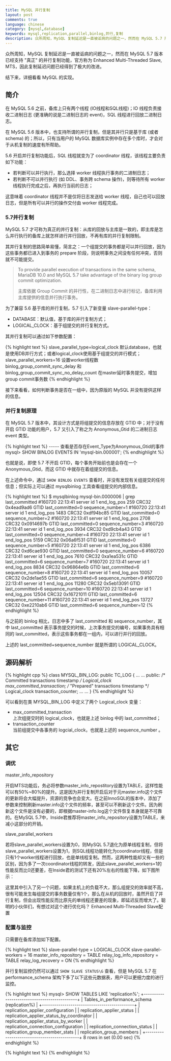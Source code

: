 ```yaml
---
title: MySQL 并行复制
layout: post
comments: true
language: chinese
category: [mysql,database]
keywords: mysql,replication,parallel,binlog,并行,复制
description: 众所周知，MySQL 复制延迟是一直被诟病的问题之一，然而在 MySQL 5.7 版本已经支持 "真正" 的并行复制功能，官方称为 Enhanced Multi-Threaded Slave, MTS，因此复制延迟问题已经得到了极大的改进。结下来，详细看看 MySQL 的实现。
---
```


众所周知，MySQL 复制延迟是一直被诟病的问题之一，然而在 MySQL 5.7 版本已经支持 "真正" 的并行复制功能，官方称为 Enhanced Multi-Threaded Slave, MTS，因此复制延迟问题已经得到了极大的改进。

结下来，详细看看 MySQL 的实现。

<!-- more -->

## 简介

在 MySQL 5.6 之前，备库上只有两个线程 (IO线程和SQL线程)；IO 线程负责接收二进制日志 (更准确的说是二进制日志的 event)，SQL 线程进行回放二进制日志。

在 MySQL 5.6 版本中，也支持所谓的并行复制，但是其并行只是基于库 (或者schema) 的；所以，只有当用户的 MySQL 数据库实例中存在多个库时，才会对于从机复制的速度有所帮助。

5.6 开启并行复制功能后，SQL 线程就变为了 coordinator 线程，该线程主要负责如下功能：

* 若判断可以并行执行，那么选择 worker 线程执行事务的二进制日志；
* 若判断不可以并行执行 (如 DDL、事务跨 schema 操作)，则等待所有 worker 线程执行完成之后，再执行当前的日志；

这意味着 coordinator 线程并不是仅将日志发送给 worker 线程，自己也可以回放日志，但是所有可以并行的操作交付由 worker 线程完成。

<!--
上述机制实现了基于schema的并行复制存在两个问题，首先是crash safe功能不好做，因为可能之后执行的事务由于并行复制的关系先完成执行，那么当发生crash的时候，这部分的处理逻辑是比较复杂的。从代码上看，5.6这里引入了Low-Water-Mark标记来解决该问题，从设计上看（WL#5569），其是希望借助于日志的幂等性来解决该问题，不过5.6的二进制日志回放还不能实现幂等性。另一个最为关键的问题是这样设计的并行复制效果并不高，如果用户实例仅有一个库，那么就无法实现并行回放，甚至性能会比原来的单线程更差。而单库多表是比多库多表更为常见的一种情形。

诚然，MySQL 5.6版本也支持所谓的并行复制，但是其并行只是基于schema的，也就是基于库的。如果用户的MySQL数据库实例中存在多个schema，对于从机复制的速度的确可以有比较大的帮助。MySQL 5.6并行复制的架构如下所示：
-->

### 5.7并行复制

MySQL 5.7 才可称为真正的并行复制：从库的回放与主库是一致的，即主库是怎么并行执行的备库上就怎样进行并行回放，不再有库的并行复制限制。

其并行复制的思路简单易懂，简言之：一个组提交的事务都是可以并行回放，因为这些事务都已进入到事务的 prepare 阶段，则说明事务之间没有任何冲突，否则就不可能提交。

> To provide parallel execution of transactions in the same schema, MariaDB 10.0 and MySQL 5.7 take advantage of the binary log group commit optimization.
>
> 主库依据 Group Commit 的并行性，在二进制日志中进行标记，备库利用主库提供的信息并行执行事务。

为了兼容 5.6 基于库的并行复制，5.7 引入了新变量 slave-parallel-type：

* DATABASE：默认值，基于库的并行复制方式；
* LOGICAL_CLOCK：基于组提交的并行复制方式。

其并行复制可以通过如下参数配置：

{% highlight text %}
slave_parallel_type=logical_clock
    默认database，也就是使用DB并行方式；或者logical_clock使用基于组提交的并行模式；
slave_parallel_workers=16 设置worker线程数
binlog_group_commit_sync_delay 和 binlog_group_commit_sync_no_delay_count 在master延时事务提交，增加group commit事务数
{% endhighlight %}

接下来看看，如何判断事务是否在一组中，因为原版的 MySQL 并没有提供这样的信息。

### 并行复制原理

在 MySQL 5.7 版本中，其设计方式是将组提交的信息存放在 GTID 中；对于没有开启 GTID 功能的用户，5.7 又引入了称之为 Anonymous_Gtid 的二进制日志 event 类型。

{% highlight text %}
----- 查看是否存在Event_Type为Anonymous_Gtid的事件
mysql> SHOW BINLOG EVENTS IN 'mysql-bin.000001';
{% endhighlight %}

也就是说，即使 5.7 不开启 GTID，每个事务开始前也是会存在一个 Anonymous_Gtid，而这 GTID 中就存在着组提交的信息。

在上述命令中，通过 ```SHOW BINLOG EVENTS``` 查看时，并没有发现有关组提交的任何信息；但实际上可以通过 mysqlbinlog 工具查看组提交的内部信息。

{% highlight text %}
$ mysqlbinlog mysql-bin.0000006 | grep last_committed
#160720 22:13:41 server id 1 end_log_pos 259 CRC32 0x4ead9ad6 GTID last_committed=0 sequence_number=1
#160720 22:13:41 server id 1 end_log_pos 1483 CRC32 0xdf94bc85 GTID last_committed=0 sequence_number=2
#160720 22:13:41 server id 1 end_log_pos 2708 CRC32 0x0914697b GTID last_committed=0 sequence_number=3
#160720 22:13:41 server id 1 end_log_pos 3934 CRC32 0xd9cb4a43 GTID last_committed=0 sequence_number=4
#160720 22:13:41 server id 1 end_log_pos 5159 CRC32 0x06a6f531 GTID last_committed=0 sequence_number=5
#160720 22:13:41 server id 1 end_log_pos 6386 CRC32 0xd6cae930 GTID last_committed=0 sequence_number=6
#160720 22:13:41 server id 1 end_log_pos 7610 CRC32 0xa1ea531c GTID last_committed=6 sequence_number=7
#160720 22:13:41 server id 1 end_log_pos 8834 CRC32 0x96864e6b GTID last_committed=6 sequence_number=8
#160720 22:13:41 server id 1 end_log_pos 10057 CRC32 0x2de1ae55 GTID last_committed=6 sequence_number=9
#160720 22:13:41 server id 1 end_log_pos 11280 CRC32 0x5eb13091 GTID last_committed=6 sequence_number=10
#160720 22:13:41 server id 1 end_log_pos 12504 CRC32 0x16721011 GTID last_committed=6 sequence_number=11
#160720 22:13:41 server id 1 end_log_pos 13727 CRC32 0xe2210ab6 GTID last_committed=6 sequence_number=12
{% endhighlight %}

与之前的 binlog 相比，日志中多了 last_committed 和 sequence_number，其中 last_committed 表示事务提交的时候，上次事务提交的编号，如果事务具有相同的 last_committed，表示这些事务都在一组内，可以进行并行的回放。

上述的 last_committed+sequence_number 就是所谓的 LOGICAL_CLOCK。



## 源码解析






{% highlight cpp %}
class MYSQL_BIN_LOG: public TC_LOG
{
... ...
public:
  /* Committed transactions timestamp */
   Logical_clock max_committed_transaction;
  /* "Prepared" transactions timestamp */
   Logical_clock transaction_counter;
... ...
}
{% endhighlight %}

可以看到在类 MYSQL_BIN_LOG 中定义了两个 Logical_clock 变量：

* max_committed_transaction<br>上次组提交时的 logical_clock，也就是上述 binlog 中的 last_committed；
* transaction_counter<br>当前组提交中各事务的 logcial_clock，也就是上述的 sequence_number 。

<!--
接下来看看源码中对于 LOGICAL_CLOCK 的定义：

class Logical_clock
{
  private:
  int64 state;
  /*
  Offset is subtracted from the actual "absolute time" value at
  logging a replication event. That is the event holds logical
  timestamps in the "relative" format. They are meaningful only in
  the context of the current binlog.
  The member is updated (incremented) per binary log rotation.
  */
  int64 offset;
  ......

state是一个自增的值，offset在每次二进制日志发生rotate时更新，记录发生rotate时的state值。其实state和offset记录的是全局的计数值，而存在二进制日志中的仅是当前文件的相对值。
-->





## 其它


### 调优

master_info_repository

开启MTS功能后，务必将参数master_info_repostitory设置为TABLE，这样性能可以有50%~80%的提升。这是因为并行复制开启后对于元master.info这个文件的更新将会大幅提升，资源的竞争也会变大。在之前InnoSQL的版本中，添加了参数来控制刷新master.info这个文件的频率，甚至可以不刷新这个文件。因为刷新这个文件是没有必要的，即根据master-info.log这个文件恢复本身就是不可靠的。在MySQL 5.7中，Inside君推荐将master_info_repository设置为TABLE，来减小这部分的开销。

slave_parallel_workers

若将slave_parallel_workers设置为0，则MySQL 5.7退化为原单线程复制，但将slave_parallel_workers设置为1，则SQL线程功能转化为coordinator线程，但是只有1个worker线程进行回放，也是单线程复制。然而，这两种性能却又有一些的区别，因为多了一次coordinator线程的转发，因此slave_parallel_workers=1的性能反而比0还要差，在Inside君的测试下还有20%左右的性能下降，如下图所示：



这里其中引入了另一个问题，如果主机上的负载不大，那么组提交的效率就不高，很有可能发生每组提交的事务数量仅有1个，那么在从机的回放时，虽然开启了并行复制，但会出现性能反而比原先的单线程还要差的现象，即延迟反而增大了。聪明的小伙伴们，有想过对这个进行优化吗？
Enhanced Multi-Threaded Slave配置

### 配置与监控

只需要在备库添加如下配置。

{% highlight text %}
slave-parallel-type       = LOGICAL_CLOCK
slave-parallel-workers    = 16
master_info_repository    = TABLE
relay_log_info_repository = TABLE
relay_log_recovery        = ON
{% endhighlight %}

并行复制监控仍然可以通过 ```SHOW SLAVE STATUS\G``` 查看，但是 MySQL 5.7 在 performance_schema 架构下多了以下这些元数据表，用户可以更细力度的进行监控。

{% highlight text %}
mysql> SHOW TABLES LIKE 'replication%';
+---------------------------------------------+
| Tables_in_performance_schema (replication%) |
+---------------------------------------------+
| replication_applier_configuration           |
| replication_applier_status                  |
| replication_applier_status_by_coordinator   |
| replication_applier_status_by_worker        |
| replication_connection_configuration        |
| replication_connection_status               |
| replication_group_member_stats              |
| replication_group_members                   |
+---------------------------------------------+
8 rows in set (0.00 sec)
{% endhighlight %}













<!--
mariadb参数
slave_parallel_threads=16 也支持多源复制
slave_parallel_mode=conservative 10.1.3开始支持optimistic模式，通过启发性方式减少冲突，如果发生冲突，将事务进行回滚 ；Conservative默认值，使用group commit发现潜在的并行事件，在一个group commit中的事务写到binlog时拥有相同的commit id(cid)；minimal仅仅commit阶段是并行，其他事务应用发生是串行的，同时也关闭out-of-order(使用不同domain id)并行复制
binlog_commit_wait_count 和 binlog_commit_wait_usec 调整master进行group commit的事务数
slave_parallel_max_queued 限制每个线程的队列事件数，提高worker线程处理能力
slave_domain_parallel_threads worker线程由所有多源master连接共享，建议大于slave_parallel_threads值

查看状态

show processlist 检查worker线程的状态
mariadb的状态变量BINLOG_COMMITS 和 BINLOG_GROUP_COMMITS
-->







<!--
http://mysqlhighavailability.com/stop-slave-improvements-for-multi-threaded-slaves/
http://blog.csdn.net/mawming/article/details/52055008
-->

{% highlight text %}
{% endhighlight %}
